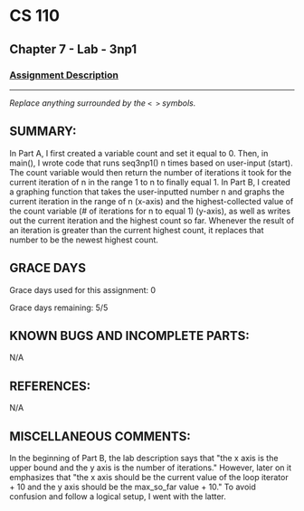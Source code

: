 # CS 110
## Chapter 7 - Lab - 3np1

### [Assignment Description](https://docs.google.com/document/d/1k8qs8vIsvlLiU3KX9Uql6LjVPWp0CBAjo_oArBhH2k4/edit?usp=sharing)

***

_Replace anything surrounded by the `< >` symbols._

## SUMMARY:
In Part A, I first created a variable count and set it equal to 0. Then, in main(), I wrote code that runs seq3np1() n times based on user-input (start). The count variable would then return the number of iterations it took for the current iteration of n in the range 1 to n to finally equal 1.
In Part B, I created a graphing function that takes the user-inputted number n and graphs the current iteration in the range of n (x-axis) and the highest-collected value of the count variable (# of iterations for n to equal 1) (y-axis), as well as writes out the current iteration and the highest count so far. Whenever the result of an iteration is greater than the current highest count, it replaces that number to be the newest highest count.

## GRACE DAYS
Grace days used for this assignment: 0

Grace days remaining: 5/5

## KNOWN BUGS AND INCOMPLETE PARTS:
N/A

## REFERENCES:
N/A

## MISCELLANEOUS COMMENTS:
In the beginning of Part B, the lab description says that "the x axis is the upper bound and the y axis is the number of iterations." However, later on it emphasizes that "the x axis should be the current value of the loop iterator + 10 and the y axis should be the max_so_far value + 10." To avoid confusion and follow a logical setup, I went with the latter.
